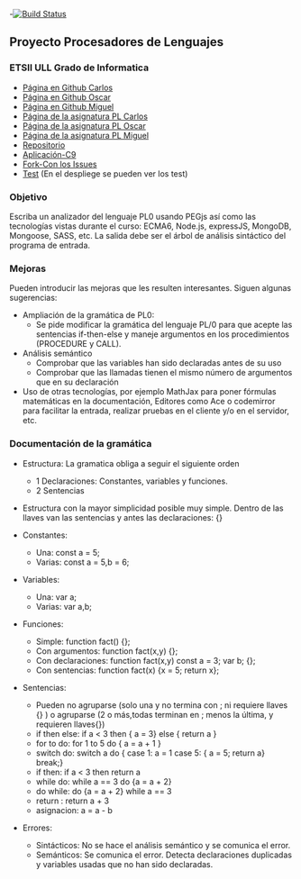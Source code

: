 -[![Build Status](https://travis-ci.org/alu0100825893/proyecto-equipo-com.svg?branch=master)](https://travis-ci.org/alu0100825893/proyecto-equipo-com)

## Proyecto Procesadores de Lenguajes
### ETSII ULL Grado de Informatica

* [Página en Github Carlos](https://ctc87.github.io/)
* [Página en Github Oscar](https://alu0100825893.github.io/)
* [Página en Github Miguel](https://alu0100886870.github.io/)
* [Página de la asignatura PL Carlos](http://ctc87.github.io/Practicas_PL/)
* [Página de la asignatura PL Oscar](https://alu0100825893.github.io/)
* [Página de la asignatura PL Miguel](https://alu0100886870.github.io/pl.html)
* [Repositorio](https://github.com/ULL-ESIT-GRADOII-PL/proyecto-equipo-com)
* [Aplicación-C9](https://my-space-alu0100825893.c9.io)
* [Fork-Con los Issues](https://github.com/alu0100825893/proyecto-equipo-com)
* [Test](https://my-space-alu0100825893.c9.io/tests/) (En el despliege se pueden ver los test)

### Objetivo
Escriba un analizador del lenguaje PL0 usando PEGjs así como las tecnologías vistas durante el curso: ECMA6, Node.js, expressJS, MongoDB, Mongoose, SASS, etc.
La salida debe ser el árbol de análisis sintáctico del programa de entrada.

### Mejoras
Pueden introducir las mejoras que les resulten interesantes. Siguen algunas sugerencias:
- Ampliación de la gramática de PL0:
  * Se pide modificar la gramática del lenguaje PL/0 para que acepte las sentencias if-then-else y maneje argumentos en los procedimientos (PROCEDURE y CALL).
- Análisis semántico
  * Comprobar que las variables han sido declaradas antes de su uso
  * Comprobar que las llamadas tienen el mismo número de argumentos que en su declaración
- Uso de otras tecnologías, por ejemplo MathJax para poner fórmulas matemáticas en la documentación, Editores como Ace o codemirror para facilitar la entrada, realizar pruebas en el cliente y/o en el servidor, etc.

### Documentación de la gramática

- Estructura: La gramatica obliga a seguir el siguiente orden

    * 1 Declaraciones: Constantes, variables y funciones.
    * 2 Sentencias
- Estructura con la mayor simplicidad posible muy simple. Dentro de las llaves van las sentencias y antes las declaraciones: {}
- Constantes:
    * Una: const a = 5;
    * Varias: const a = 5,b = 6;
- Variables:
    * Una: var a;
    * Varias: var a,b;
- Funciones:
    * Simple: function fact() {};
    * Con argumentos: function fact(x,y) {};
    * Con declaraciones: function fact(x,y) const a = 3; var b; {};
    * Con sentencias: function fact(x) {x = 5; return x};
- Sentencias:
    * Pueden no agruparse (solo una y no termina con ; ni requiere llaves {} ) o agruparse (2 o más,todas terminan en ; menos la última, y requieren llaves{})
    * if then else:     if a < 3 then { a = 3} else { return a }
    * for to do:    for 1 to 5 do { a = a + 1 }
    * switch do: switch a do { case 1: a = 1 case 5: { a = 5; return a} break;}
    * if then: if a < 3 then return a
    * while do: while a == 3 do {a = a + 2}
    * do while: do {a = a + 2} while a == 3 
    * return : return a + 3
    * asignacion: a = a - b
- Errores:
    * Sintácticos: No se hace el análisis semántico y se comunica el error. 
    * Semánticos: Se comunica el error. Detecta declaraciones duplicadas y variables usadas que no han sido declaradas.